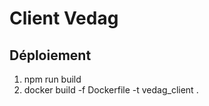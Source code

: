 # Client Vedag

## Déploiement

  1. npm run build
  2. docker build -f Dockerfile -t vedag_client .